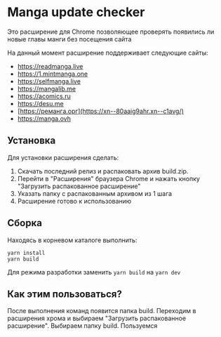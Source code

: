 # Manga update checker

Это расширение для Chrome позволяющее проверять появились ли новые главы манги без посещения сайта

На данный момент расширение поддерживает следующие сайты:
* https://readmanga.live
* https://1.mintmanga.one
* https://selfmanga.live
* https://mangalib.me
* https://acomics.ru
* https://desu.me
* [https://реманга.орг](https://xn--80aaig9ahr.xn--c1avg/)
* https://manga.ovh

## Установка
Для установки расширения сделать:
1) Скачать последний релиз и распаковать архив build.zip. 
2) Перейти в "Расширения" браузера Chrome и нажать кнопку "Загрузить распакованное расширение"
3) Указать папку с распакованным архивом из 1 шага
4) Расширение готово к использованию

## Сборка
Находясь в корневом каталоге выполнить:
```
yarn install
yarn build
```
Для режима разработки заменить ```yarn build``` на ```yarn dev```

## Как этим пользоваться?

После выполнения команд появится папка build. Переходим в расширения хрома и выбираем "Загрузить распакованное расширение". Выбираем папку build. Пользуемся
